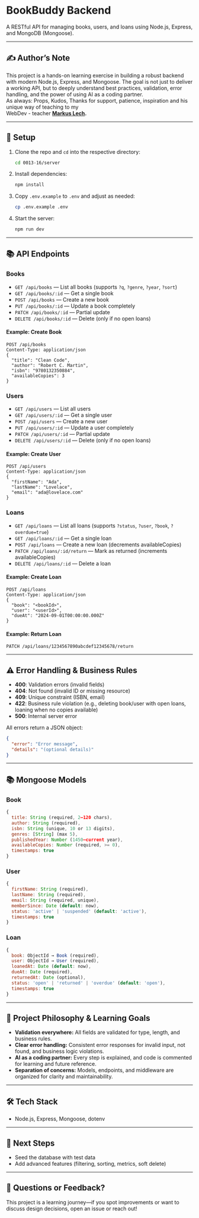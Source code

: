 # BookBuddy Backend

A RESTful API for managing books, users, and loans using Node.js, Express, and MongoDB (Mongoose).

---

## ✍️ Author’s Note

This project is a hands-on learning exercise in building a robust backend with modern Node.js, Express, and Mongoose. The goal is not just to deliver a working API, but to deeply understand best practices, validation, error handling, and the power of using AI as a coding partner. <br />
As always: Props, Kudos, Thanks for support, patience, inspiration and his unique way of teaching to my <br />WebDev - teacher **[Markus Lech](https://github.com/Shonkxs).**

---

## 🚀 Setup

1. Clone the repo and `cd` into the respective directory:
   ```bash
   cd 0013-16/server
   ```
2. Install dependencies:
   ```bash
   npm install
   ```
3. Copy `.env.example` to `.env` and adjust as needed:
   ```bash
   cp .env.example .env
   ```
4. Start the server:
   ```bash
   npm run dev
   ```

---

## 📚 API Endpoints

### Books

- `GET /api/books` — List all books (supports `?q`, `?genre`, `?year`, `?sort`)
- `GET /api/books/:id` — Get a single book
- `POST /api/books` — Create a new book
- `PUT /api/books/:id` — Update a book completely
- `PATCH /api/books/:id` — Partial update
- `DELETE /api/books/:id` — Delete (only if no open loans)

#### Example: Create Book

```http
POST /api/books
Content-Type: application/json
{
  "title": "Clean Code",
  "author": "Robert C. Martin",
  "isbn": "9780132350884",
  "availableCopies": 3
}
```

### Users

- `GET /api/users` — List all users
- `GET /api/users/:id` — Get a single user
- `POST /api/users` — Create a new user
- `PUT /api/users/:id` — Update a user completely
- `PATCH /api/users/:id` — Partial update
- `DELETE /api/users/:id` — Delete (only if no open loans)

#### Example: Create User

```http
POST /api/users
Content-Type: application/json
{
  "firstName": "Ada",
  "lastName": "Lovelace",
  "email": "ada@lovelace.com"
}
```

### Loans

- `GET /api/loans` — List all loans (supports `?status`, `?user`, `?book`, `?overdue=true`)
- `GET /api/loans/:id` — Get a single loan
- `POST /api/loans` — Create a new loan (decrements availableCopies)
- `PATCH /api/loans/:id/return` — Mark as returned (increments availableCopies)
- `DELETE /api/loans/:id` — Delete a loan

#### Example: Create Loan

```http
POST /api/loans
Content-Type: application/json
{
  "book": "<bookId>",
  "user": "<userId>",
  "dueAt": "2024-09-01T00:00:00.000Z"
}
```

#### Example: Return Loan

```http
PATCH /api/loans/1234567890abcdef12345678/return
```

---

## ⚠️ Error Handling & Business Rules

- **400**: Validation errors (invalid fields)
- **404**: Not found (invalid ID or missing resource)
- **409**: Unique constraint (ISBN, email)
- **422**: Business rule violation (e.g., deleting book/user with open loans, loaning when no copies available)
- **500**: Internal server error

All errors return a JSON object:

```json
{
  "error": "Error message",
  "details": "(optional details)"
}
```

---

## 📚 Mongoose Models

### Book

```js
{
  title: String (required, 2–120 chars),
  author: String (required),
  isbn: String (unique, 10 or 13 digits),
  genres: [String] (max 5),
  publishedYear: Number (1450–current year),
  availableCopies: Number (required, >= 0),
  timestamps: true
}
```

### User

```js
{
  firstName: String (required),
  lastName: String (required),
  email: String (required, unique),
  memberSince: Date (default: now),
  status: 'active' | 'suspended' (default: 'active'),
  timestamps: true
}
```

### Loan

```js
{
  book: ObjectId → Book (required),
  user: ObjectId → User (required),
  loanedAt: Date (default: now),
  dueAt: Date (required),
  returnedAt: Date (optional),
  status: 'open' | 'returned' | 'overdue' (default: 'open'),
  timestamps: true
}
```

---

## 🧠 Project Philosophy & Learning Goals

- **Validation everywhere:** All fields are validated for type, length, and business rules.
- **Clear error handling:** Consistent error responses for invalid input, not found, and business logic violations.
- **AI as a coding partner:** Every step is explained, and code is commented for learning and future reference.
- **Separation of concerns:** Models, endpoints, and middleware are organized for clarity and maintainability.

---

## 🛠️ Tech Stack

- Node.js, Express, Mongoose, dotenv

---

## 📅 Next Steps

- Seed the database with test data
- Add advanced features (filtering, sorting, metrics, soft delete)

---

## 📢 Questions or Feedback?

This project is a learning journey—if you spot improvements or want to discuss design decisions, open an issue or reach out!
